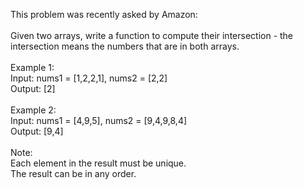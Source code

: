 This problem was recently asked by Amazon:
<br>
<br>
Given two arrays, write a function to compute their intersection - the intersection means the numbers that are in both arrays.
<br>
<br>
Example 1:
<br>
Input: nums1 = [1,2,2,1], nums2 = [2,2]
<br>
Output: [2]
<br>
<br>
Example 2:
<br>
Input: nums1 = [4,9,5], nums2 = [9,4,9,8,4]
<br>
Output: [9,4]
<br>
<br>
Note:
<br>
Each element in the result must be unique.
<br>
The result can be in any order.
